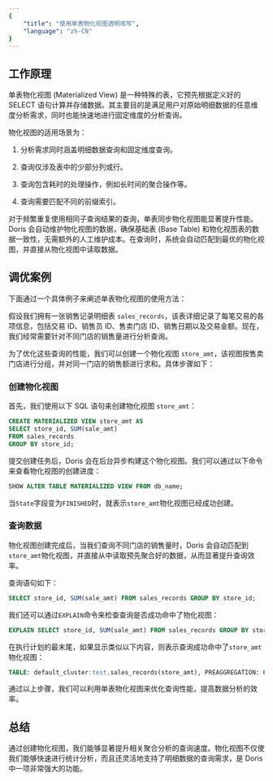 ```yaml
---
{
    "title": "使用单表物化视图透明改写",
    "language": "zh-CN"
}
---
```


<!-- 
Licensed to the Apache Software Foundation (ASF) under one
or more contributor license agreements.  See the NOTICE file
distributed with this work for additional information
regarding copyright ownership.  The ASF licenses this file
to you under the Apache License, Version 2.0 (the
"License"); you may not use this file except in compliance
with the License.  You may obtain a copy of the License at

  http://www.apache.org/licenses/LICENSE-2.0

Unless required by applicable law or agreed to in writing,
software distributed under the License is distributed on an
"AS IS" BASIS, WITHOUT WARRANTIES OR CONDITIONS OF ANY
KIND, either express or implied.  See the License for the
specific language governing permissions and limitations
under the License.
-->

## 工作原理

单表物化视图 (Materialized View) 是一种特殊的表，它预先根据定义好的 SELECT 语句计算并存储数据。其主要目的是满足用户对原始明细数据的任意维度分析需求，同时也能快速地进行固定维度的分析查询。

物化视图的适用场景为：

1. 分析需求同时涵盖明细数据查询和固定维度查询。

2. 查询仅涉及表中的少部分列或行。

3. 查询包含耗时的处理操作，例如长时间的聚合操作等。

4. 查询需要匹配不同的前缀索引。

对于频繁重复使用相同子查询结果的查询，单表同步物化视图能显著提升性能。Doris 会自动维护物化视图的数据，确保基础表 (Base Table) 和物化视图表的数据一致性，无需额外的人工维护成本。在查询时，系统会自动匹配到最优的物化视图，并直接从物化视图中读取数据。

## 调优案例

下面通过一个具体例子来阐述单表物化视图的使用方法：

假设我们拥有一张销售记录明细表 `sales_records`，该表详细记录了每笔交易的各项信息，包括交易 ID、销售员 ID、售卖门店 ID、销售日期以及交易金额。现在，我们经常需要针对不同门店的销售量进行分析查询。

为了优化这些查询的性能，我们可以创建一个物化视图 `store_amt`，该视图按售卖门店进行分组，并对同一门店的销售额进行求和。具体步骤如下：

### 创建物化视图 

首先，我们使用以下 SQL 语句来创建物化视图 `store_amt`：

```sql
CREATE MATERIALIZED VIEW store_amt AS 
SELECT store_id, SUM(sale_amt) 
FROM sales_records
GROUP BY store_id;
```

提交创建任务后，Doris 会在后台异步构建这个物化视图。我们可以通过以下命令来查看物化视图的创建进度：

```sql
SHOW ALTER TABLE MATERIALIZED VIEW FROM db_name; 
```

当`State`字段变为`FINISHED`时，就表示`store_amt`物化视图已经成功创建。

### 查询数据

物化视图创建完成后，当我们查询不同门店的销售量时，Doris 会自动匹配到`store_amt`物化视图，并直接从中读取预先聚合好的数据，从而显著提升查询效率。

查询语句如下：

```sql
SELECT store_id, SUM(sale_amt) FROM sales_records GROUP BY store_id;
```

我们还可以通过`EXPLAIN`命令来检查查询是否成功命中了物化视图：

```sql
EXPLAIN SELECT store_id, SUM(sale_amt) FROM sales_records GROUP BY store_id;
```

在执行计划的最末尾，如果显示类似以下内容，则表示查询成功命中了`store_amt`物化视图：

```sql
TABLE: default_cluster:test.sales_records(store_amt), PREAGGREGATION: ON
```

通过以上步骤，我们可以利用单表物化视图来优化查询性能，提高数据分析的效率。

## 总结

通过创建物化视图，我们能够显著提升相关聚合分析的查询速度。物化视图不仅使我们能够快速进行统计分析，而且还灵活地支持了明细数据的查询需求，是 Doris 中一项非常强大的功能。

